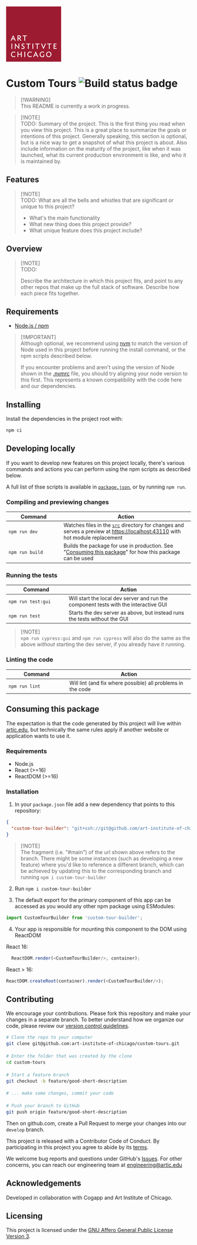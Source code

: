 ![Art Institute of Chicago](https://raw.githubusercontent.com/Art-Institute-of-Chicago/template/master/aic-logo.gif)

# Custom Tours ![Build status badge](https://github.com/art-institute-of-chicago/custom-tours/actions/workflows/build.yml/badge.svg)

> [!WARNING]<br>
> This README is currently a work in progress.


> [!NOTE]<br>
> TODO:
> Summary of the project. This is the first thing you read when you view this project.
> This is a great place to summarize the goals or intentions of this project.
> Generally speaking, this section is optional, but is a nice way to get a snapshot of what this project is about.
> Also include information on the maturity of the project, like when it was launched, what its current production environment is like, and who it is maintained by.


## Features

> [!NOTE]<br>
> TODO:
> What are all the bells and whistles that are significant or unique to this project?
>
> * What's the main functionality
> * What new thing does this project provide?
> * What unique feature does this project include?

## Overview
> [!NOTE]<br>
> TODO:
>
> Describe the architecture in which this project fits, and point to any other repos that make up the full stack of software. Describe how each piece fits together.

## Requirements

- [Node.js / npm](https://docs.npmjs.com/downloading-and-installing-node-js-and-npm)

> [!IMPORTANT]<br>
> Although optional, we recommend using [nvm](https://github.com/nvm-sh/nvm) to match the version of Node used in this project before running the install command, or the npm scripts described below.
>
> If you encounter problems and aren't using the version of Node shown in the [.nvmrc](.nvmrc) file, you should try aligning your node version to this first. This represents a known compatibility with the code here and our dependencies.


## Installing

Install the dependencies in the project root with:

```bash
npm ci
```

## Developing locally

If you want to develop new features on this project locally, there's various commands and actions you can perform using the npm scripts as described below.

A full list of thse scripts is available in [`package.json`](package.json), or by running `npm run`.

### Compiling and previewing changes

<table width="100%">
  <thead>
    <tr>
      <th width="300px">Command</th>
      <th width="800px">Action</th>
    </tr>
  </thead>
  <tbody>
    <tr>
      <td><code>npm run dev</code></td>
      <td>Watches files in the <a href="./src"><code>src</code></a> directory for changes and serves a preview at <a href="https://localhost:43110">https://localhost:43110</a> with hot module replacement</td>
    </tr>
    <tr>
      <td><code>npm run build</code></td>
      <td>Builds the package for use in production. See "<a href="#consuming-this-package">Consuming this package</a>" for how this package can be used</td>
    </tr>
  </tbody>
</table>


### Running the tests

<table width="100%">
  <thead>
    <tr>
      <th width="300px">Command</th>
      <th width="800px">Action</th>
    </tr>
  </thead>
  <tbody>
    <tr>
      <td><code>npm run test:gui</code></td>
      <td>Will start the local dev server and run the component tests with the interactive GUI</td>
    </tr>
    <tr>
      <td><code>npm run test</code></td>
      <td>Starts the dev server as above, but instead runs the tests without the GUI</td>
    </tr>
  </tbody>
</table>

> [!NOTE]<br>
> `npm run cypress:gui` and `npm run cypress` will also do the same as the above _without_ starting the dev server, if you already have it running.


### Linting the code

<table width="100%">
  <thead>
    <tr>
      <th width="300px">Command</th>
      <th width="800px">Action</th>
    </tr>
  </thead>
  <tbody>
    <tr>
      <td><code>npm run lint</code></td>
      <td>Will lint (and fix where possible) all problems in the code</td>
    </tr>
  </tbody>
</table>

## Consuming this package

The expectation is that the code generated by this project will live within [artic.edu](https://www.artic.edu/), but technically the same rules apply if another website or application wants to use it.


### Requirements

- Node.js
- React (>=16)
- ReactDOM (>=16)

### Installation

1. In your `package.json` file add a new dependency that points to this repository:

```json
{
  "custom-tour-builder": "git+ssh://git@github.com/art-institute-of-chicago/custom-tours.git#main",
}
```

> [!NOTE]<br>
> The fragment (i.e. "#main") of the url shown above refers to the branch. There might be some instances (such as developing a new feature) where you'd like to reference a different branch, which can be achieved by updating this to the corresponding branch and running `npm i custom-tour-builder`

2. Run `npm i custom-tour-builder`

3. The default export for the primary component of this app can be accessed as you would any other npm package using ESModules:
```js
import CustomTourBuilder from 'custom-tour-builder';
```

4. Your app is responsible for mounting this component to the DOM using ReactDOM

React 16:
```js
  ReactDOM.render(<CustomTourBuilder/>, container);
```


React > 16:
```js
ReactDOM.createRoot(container).render(<CustomTourBuilder/>);
```


## Contributing

We encourage your contributions. Please fork this repository and make your changes in a separate branch. To better understand how we organize our code, please review our [version control guidelines](https://docs.google.com/document/d/1B-27HBUc6LDYHwvxp3ILUcPTo67VFIGwo5Hiq4J9Jjw).

```bash
# Clone the repo to your computer
git clone git@github.com:art-institute-of-chicago/custom-tours.git

# Enter the folder that was created by the clone
cd custom-tours

# Start a feature branch
git checkout -b feature/good-short-description

# ... make some changes, commit your code

# Push your branch to GitHub
git push origin feature/good-short-description
```

Then on github.com, create a Pull Request to merge your changes into our
`develop` branch.

This project is released with a Contributor Code of Conduct. By participating in
this project you agree to abide by its [terms](CODE_OF_CONDUCT.md).

We welcome bug reports and questions under GitHub's [Issues](issues). For other concerns, you can reach our engineering team at [engineering@artic.edu](mailto:engineering@artic.edu)

## Acknowledgements

Developed in collaboration with Cogapp and Art Institute of Chicago.
## Licensing

This project is licensed under the [GNU Affero General Public License
Version 3](LICENSE).
